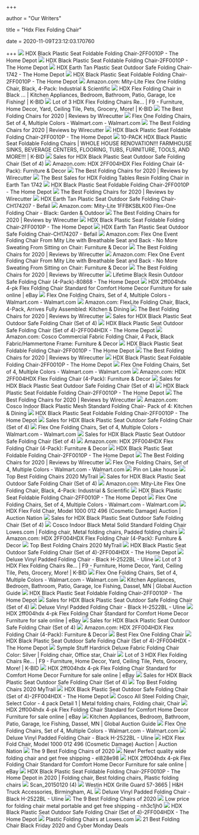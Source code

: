 +++
        
author = "Our Writers"
        
title = "Hdx Flex Folding Chair"
        
date = 2020-11-09T23:12:03.170760
        
+++
[ ![](https://images.homedepot-static.com/productImages/758a30d1-5ab6-4c57-b244-8a6dca9173e0/svn/black-hdx-folding-chairs-2ff0010p-64_1000.jpg)](https://images.homedepot-static.com/productImages/758a30d1-5ab6-4c57-b244-8a6dca9173e0/svn/black-hdx-folding-chairs-2ff0010p-64_1000.jpg) HDX Black Plastic Seat Foldable Folding Chair-2FF0010P - The Home Depot
[ ![](https://images.homedepot-static.com/productImages/5289c829-c639-492e-9c7d-bdf0ee7921d4/svn/black-hdx-folding-chairs-2ff0010p-c3_600.jpg)](https://images.homedepot-static.com/productImages/5289c829-c639-492e-9c7d-bdf0ee7921d4/svn/black-hdx-folding-chairs-2ff0010p-c3_600.jpg) HDX Black Plastic Seat Foldable Folding Chair-2FF0010P - The Home Depot
[ ![](https://images.homedepot-static.com/productImages/fd31de5a-ae61-4a6f-aaf8-46398aa2e3a3/svn/earth-tan-hdx-folding-chairs-1742-64_1000.jpg)](https://images.homedepot-static.com/productImages/fd31de5a-ae61-4a6f-aaf8-46398aa2e3a3/svn/earth-tan-hdx-folding-chairs-1742-64_1000.jpg) HDX Earth Tan Plastic Seat Outdoor Safe Folding Chair-1742 - The Home Depot
[ ![](https://images.homedepot-static.com/productImages/e528c899-7238-4e43-828d-38373791bb3a/svn/black-hdx-folding-chairs-2ff0010p-31_600.jpg)](https://images.homedepot-static.com/productImages/e528c899-7238-4e43-828d-38373791bb3a/svn/black-hdx-folding-chairs-2ff0010p-31_600.jpg) HDX Black Plastic Seat Foldable Folding Chair-2FF0010P - The Home Depot
[ ![](https://images-na.ssl-images-amazon.com/images/I/71zpiPoIn8L._SL1500_.jpg)](https://images-na.ssl-images-amazon.com/images/I/71zpiPoIn8L._SL1500_.jpg) Amazon.com: Mity-Lite Flex One Folding Chair, Black, 4-Pack: Industrial &  Scientific
[ ![](https://946e583539399c301dc7-100ffa5b52865b8ec92e09e9de9f4d02.ssl.cf2.rackcdn.com/18626/3876905.jpg)](https://946e583539399c301dc7-100ffa5b52865b8ec92e09e9de9f4d02.ssl.cf2.rackcdn.com/18626/3876905.jpg) HDX Flex Folding Chair in Black ... | Kitchen Appliances, Bedroom,  Bathroom, Patio, Garage, Ice Fishing! | K-BID
[ ![](https://946e583539399c301dc7-100ffa5b52865b8ec92e09e9de9f4d02.ssl.cf2.rackcdn.com/28520/8267528.jpg)](https://946e583539399c301dc7-100ffa5b52865b8ec92e09e9de9f4d02.ssl.cf2.rackcdn.com/28520/8267528.jpg) Lot of 3 HDX Flex Folding Chairs Re... | F9 - Furniture, Home Decor, Yard,  Ceiling Tile, Pets, Grocery, More! | K-BID
[ ![](https://d1b5h9psu9yexj.cloudfront.net/9114/MityLite-Flex-One-Folding-Chair_20190619-162442_full.jpg)](https://d1b5h9psu9yexj.cloudfront.net/9114/MityLite-Flex-One-Folding-Chair_20190619-162442_full.jpg) The Best Folding Chairs for 2020 | Reviews by Wirecutter
[ ![](https://i5.walmartimages.com/asr/04813d53-6a54-4788-9f7d-ab3e350e7bcb_1.cb5785a012dc856515accb760b83a67c.jpeg?odnWidth=612&odnHeight=612&odnBg=ffffff)](https://i5.walmartimages.com/asr/04813d53-6a54-4788-9f7d-ab3e350e7bcb_1.cb5785a012dc856515accb760b83a67c.jpeg?odnWidth=612&odnHeight=612&odnBg=ffffff) Flex One Folding Chairs, Set of 4, Multiple Colors - Walmart.com -  Walmart.com
[ ![](https://cdn.thewirecutter.com/wp-content/uploads/2020/01/foldingchairs-lowres-2x1--1024x512.jpg)](https://cdn.thewirecutter.com/wp-content/uploads/2020/01/foldingchairs-lowres-2x1--1024x512.jpg) The Best Folding Chairs for 2020 | Reviews by Wirecutter
[ ![](https://images.homedepot-static.com/productImages/d46b156d-2868-470c-8ff0-fe34d54ddfb6/svn/black-national-public-seating-folding-chairs-810-64_300.jpg)](https://images.homedepot-static.com/productImages/d46b156d-2868-470c-8ff0-fe34d54ddfb6/svn/black-national-public-seating-folding-chairs-810-64_300.jpg) HDX Black Plastic Seat Foldable Folding Chair-2FF0010P - The Home Depot
[ ![](https://946e583539399c301dc7-100ffa5b52865b8ec92e09e9de9f4d02.ssl.cf2.rackcdn.com/31577/9810475.jpg)](https://946e583539399c301dc7-100ffa5b52865b8ec92e09e9de9f4d02.ssl.cf2.rackcdn.com/31577/9810475.jpg) 10-PACK HDX Black Plastic Seat Foldable Folding Chairs | WHOLE HOUSE  RENOVATION!!! FARMHOUSE SINKS, BEVERAGE CENTERS, FLOORING, TUBS, FURNITURE,  TOOLS, AND MORE!!! | K-BID
[ ![](https://images.prod.meredith.com/product/a7118919da932ed6c3957a0e62a9e44f/1595353651172/m/folding-chair-with-plastic-seat-and-back-set-of-4-black)](https://images.prod.meredith.com/product/a7118919da932ed6c3957a0e62a9e44f/1595353651172/m/folding-chair-with-plastic-seat-and-back-set-of-4-black) Sales for HDX Black Plastic Seat Outdoor Safe Folding Chair (Set of 4)
[ ![](https://images-na.ssl-images-amazon.com/images/I/71tfLA1ow%2BL._AC_UL160_SR160,160_.jpg)](https://images-na.ssl-images-amazon.com/images/I/71tfLA1ow%2BL._AC_UL160_SR160,160_.jpg) Amazon.com: HDX 2FF004HDX Flex Folding Chair (4-Pack): Furniture & Decor
[ ![](https://cdn.thewirecutter.com/wp-content/uploads/2020/01/foldingchairs-lowres-1499.jpg)](https://cdn.thewirecutter.com/wp-content/uploads/2020/01/foldingchairs-lowres-1499.jpg) The Best Folding Chairs for 2020 | Reviews by Wirecutter
[ ![](https://images.prod.meredith.com/product/847de904f8951109e04b8710ddc926fe/d77af4990a984a71b47d07594d2ccf362ba20ebff8b813079d2650cb3821bc35/l/hdx-folding-tables-resin-folding-chair-in-earth-tan-1742)](https://images.prod.meredith.com/product/847de904f8951109e04b8710ddc926fe/d77af4990a984a71b47d07594d2ccf362ba20ebff8b813079d2650cb3821bc35/l/hdx-folding-tables-resin-folding-chair-in-earth-tan-1742) The Best Sales for HDX Folding Tables Resin Folding Chair in Earth Tan 1742
[ ![](https://images.homedepot-static.com/productImages/c1cfd956-66e1-4a9e-b88d-16b6c16b6c9c/svn/black-national-public-seating-folding-chairs-1410-64_300.jpg)](https://images.homedepot-static.com/productImages/c1cfd956-66e1-4a9e-b88d-16b6c16b6c9c/svn/black-national-public-seating-folding-chairs-1410-64_300.jpg) HDX Black Plastic Seat Foldable Folding Chair-2FF0010P - The Home Depot
[ ![](https://cdn.thewirecutter.com/wp-content/uploads/2020/01/foldingchairs-lowres-1520-570x380.jpg)](https://cdn.thewirecutter.com/wp-content/uploads/2020/01/foldingchairs-lowres-1520-570x380.jpg) The Best Folding Chairs for 2020 | Reviews by Wirecutter
[ ![](http://images.homedepot-static.com/productImages/f8bbdd70-f748-43a1-b12d-8c8f722db5ee/svn/earth-tan-hdx-folding-chairs-ch174207-31_1000.jpg)](http://images.homedepot-static.com/productImages/f8bbdd70-f748-43a1-b12d-8c8f722db5ee/svn/earth-tan-hdx-folding-chairs-ch174207-31_1000.jpg) HDX Earth Tan Plastic Seat Outdoor Safe Folding Chair-CH174207 - Befail
[ ![](https://images-na.ssl-images-amazon.com/images/I/51QN4RbIaRL._AC_SY450_.jpg)](https://images-na.ssl-images-amazon.com/images/I/51QN4RbIaRL._AC_SY450_.jpg) Amazon.com: Mity-Lite 1FFBKSBLK00 Flex-One Folding Chair - Black: Garden &  Outdoor
[ ![](https://d1b5h9psu9yexj.cloudfront.net/36585/IKEA-Nisse-Folding-Chair_20200124-141711_full.jpeg)](https://d1b5h9psu9yexj.cloudfront.net/36585/IKEA-Nisse-Folding-Chair_20200124-141711_full.jpeg) The Best Folding Chairs for 2020 | Reviews by Wirecutter
[ ![](https://images.homedepot-static.com/productImages/f6d616dc-6cea-4df9-b9eb-f3750e5ee057/svn/black-carnegy-avenue-folding-chairs-cga-jb-275064-bl-hd-64_300.jpg)](https://images.homedepot-static.com/productImages/f6d616dc-6cea-4df9-b9eb-f3750e5ee057/svn/black-carnegy-avenue-folding-chairs-cga-jb-275064-bl-hd-64_300.jpg) HDX Black Plastic Seat Foldable Folding Chair-2FF0010P - The Home Depot
[ ![](http://images.homedepot-static.com/productImages/5d67c76b-c195-4b8f-b135-1d1482d9f541/svn/earth-tan-hdx-folding-chairs-ch174207-c3_1000.jpg)](http://images.homedepot-static.com/productImages/5d67c76b-c195-4b8f-b135-1d1482d9f541/svn/earth-tan-hdx-folding-chairs-ch174207-c3_1000.jpg) HDX Earth Tan Plastic Seat Outdoor Safe Folding Chair-CH174207 - Befail
[ ![](https://images-na.ssl-images-amazon.com/images/I/41903yWMm7L._AC_SY400_.jpg)](https://images-na.ssl-images-amazon.com/images/I/41903yWMm7L._AC_SY400_.jpg) Amazon.com: Flex One Event Folding Chair From Mity Lite with Breathable Seat  and Back - No More Sweating From Sitting on Chair: Furniture & Decor
[ ![](https://cdn.thewirecutter.com/wp-content/uploads/2020/01/foldingchairs-lowres-1509.jpg)](https://cdn.thewirecutter.com/wp-content/uploads/2020/01/foldingchairs-lowres-1509.jpg) The Best Folding Chairs for 2020 | Reviews by Wirecutter
[ ![](https://m.media-amazon.com/images/I/61ZfCzrq2BL._AC_.jpg)](https://m.media-amazon.com/images/I/61ZfCzrq2BL._AC_.jpg) Amazon.com: Flex One Event Folding Chair From Mity Lite with Breathable Seat  and Back - No More Sweating From Sitting on Chair: Furniture & Decor
[ ![](https://cdn.thewirecutter.com/wp-content/uploads/2020/01/foldingchairs-lowres-1557.jpg)](https://cdn.thewirecutter.com/wp-content/uploads/2020/01/foldingchairs-lowres-1557.jpg) The Best Folding Chairs for 2020 | Reviews by Wirecutter
[ ![](https://images.homedepot-static.com/productImages/cecd02b0-c449-415e-b63b-492f21ef8647/svn/black-lifetime-folding-chairs-80868-64_600.jpg)](https://images.homedepot-static.com/productImages/cecd02b0-c449-415e-b63b-492f21ef8647/svn/black-lifetime-folding-chairs-80868-64_600.jpg) Lifetime Black Resin Outdoor Safe Folding Chair (4-Pack)-80868 - The Home  Depot
[ ![](https://i.ebayimg.com/00/s/MTQwMFgxNDAw/z/bQ0AAOSwKDRfDvil/$_1.JPG?set_id=880000500F)](https://i.ebayimg.com/00/s/MTQwMFgxNDAw/z/bQ0AAOSwKDRfDvil/$_1.JPG?set_id=880000500F) HDX 2ff004hdx 4-pk Flex Folding Chair Standard for Comfort Home Decor  Furniture for sale online | eBay
[ ![](https://i5.walmartimages.com/asr/a0158838-80ee-402c-9010-303c7d0f611c_1.a28b6b672c9c168989243aafbb43cd67.jpeg?odnHeight=180&odnWidth=180&odnBg=ffffff)](https://i5.walmartimages.com/asr/a0158838-80ee-402c-9010-303c7d0f611c_1.a28b6b672c9c168989243aafbb43cd67.jpeg?odnHeight=180&odnWidth=180&odnBg=ffffff) Flex One Folding Chairs, Set of 4, Multiple Colors - Walmart.com -  Walmart.com
[ ![](https://images-na.ssl-images-amazon.com/images/I/51TSnGDUgpL._AC_SX522_.jpg)](https://images-na.ssl-images-amazon.com/images/I/51TSnGDUgpL._AC_SX522_.jpg) Amazon.com: FlexLite Folding Chair, Black, 4-Pack, Arrives Fully Assembled:  Kitchen & Dining
[ ![](https://cdn.thewirecutter.com/wp-content/uploads/2017/06/foldingchairs-2x1-fullres-2-3-630x420.jpg)](https://cdn.thewirecutter.com/wp-content/uploads/2017/06/foldingchairs-2x1-fullres-2-3-630x420.jpg) The Best Folding Chairs for 2020 | Reviews by Wirecutter
[ ![](https://images.prod.meredith.com/product/d759cf4d29310cfeb9ca2f412fdac9e5/1596104628233/m/plastic-folding-chair-set-of-4-ofm-color-black)](https://images.prod.meredith.com/product/d759cf4d29310cfeb9ca2f412fdac9e5/1596104628233/m/plastic-folding-chair-set-of-4-ofm-color-black) Sales for HDX Black Plastic Seat Outdoor Safe Folding Chair (Set of 4)
[ ![](https://images.homedepot-static.com/productImages/665ddcfe-2897-45cb-882f-69a0fdca8d1e/svn/white-lifetime-folding-chairs-42810-64_600.jpg)](https://images.homedepot-static.com/productImages/665ddcfe-2897-45cb-882f-69a0fdca8d1e/svn/white-lifetime-folding-chairs-42810-64_600.jpg) HDX Black Plastic Seat Outdoor Safe Folding Chair (Set of 4)-2FF004HDX -  The Home Depot
[ ![](https://images-na.ssl-images-amazon.com/images/I/71KbJLU6gfL._AC_SX425_.jpg)](https://images-na.ssl-images-amazon.com/images/I/71KbJLU6gfL._AC_SX425_.jpg) Amazon.com: Cosco Commercial Fabric Folding Chair, 4 Pack, Black  Fabric/Hammertone Frame: Furniture & Decor
[ ![](https://images.homedepot-static.com/productImages/cac4b8f1-24f3-484a-b4de-5d5ebe6c6f95/svn/black-carnegy-avenue-folding-chairs-cga-le-274397-bl-hd-64_600.jpg)](https://images.homedepot-static.com/productImages/cac4b8f1-24f3-484a-b4de-5d5ebe6c6f95/svn/black-carnegy-avenue-folding-chairs-cga-le-274397-bl-hd-64_600.jpg) HDX Black Plastic Seat Foldable Folding Chair-2FF0010P - The Home Depot
[ ![](https://cdn.thewirecutter.com/wp-content/uploads/2020/01/foldingchairs-lowres-1544-570x380.jpg)](https://cdn.thewirecutter.com/wp-content/uploads/2020/01/foldingchairs-lowres-1544-570x380.jpg) The Best Folding Chairs for 2020 | Reviews by Wirecutter
[ ![](http://images.homedepot-static.com/productImages/dd1356fe-738a-4847-9910-8248b6587e74/svn/brown-carnegy-avenue-folding-chairs-cga-le-274399-br-hd-64_145.jpg)](http://images.homedepot-static.com/productImages/dd1356fe-738a-4847-9910-8248b6587e74/svn/brown-carnegy-avenue-folding-chairs-cga-le-274399-br-hd-64_145.jpg) HDX Black Plastic Seat Foldable Folding Chair-2FF0010P - The Home Depot
[ ![](https://i5.walmartimages.com/asr/f9121e5e-9905-4a87-ac6f-462dd73f495d_1.66224932fec60ce65af508d565b1b4a6.jpeg?odnHeight=180&odnWidth=180&odnBg=ffffff)](https://i5.walmartimages.com/asr/f9121e5e-9905-4a87-ac6f-462dd73f495d_1.66224932fec60ce65af508d565b1b4a6.jpeg?odnHeight=180&odnWidth=180&odnBg=ffffff) Flex One Folding Chairs, Set of 4, Multiple Colors - Walmart.com -  Walmart.com
[ ![](https://images-na.ssl-images-amazon.com/images/I/71KiFBaiPnL._AC_UL160_SR160,160_.jpg)](https://images-na.ssl-images-amazon.com/images/I/71KiFBaiPnL._AC_UL160_SR160,160_.jpg) Amazon.com: HDX 2FF004HDX Flex Folding Chair (4-Pack): Furniture & Decor
[ ![](https://images.prod.meredith.com/product/647141a7b2be7729c7fb0380f6c1169a/1597680030007/m/set-of-4-premium-resin-plastic-folding-chairs-black-national-public-seat)](https://images.prod.meredith.com/product/647141a7b2be7729c7fb0380f6c1169a/1597680030007/m/set-of-4-premium-resin-plastic-folding-chairs-black-national-public-seat) Sales for HDX Black Plastic Seat Outdoor Safe Folding Chair (Set of 4)
[ ![](https://images.homedepot-static.com/productImages/f66ac42a-2363-42a4-9518-4bdf5a9cec17/svn/black-modern-homes-folding-chairs-68163-64_300.jpg)](https://images.homedepot-static.com/productImages/f66ac42a-2363-42a4-9518-4bdf5a9cec17/svn/black-modern-homes-folding-chairs-68163-64_300.jpg) HDX Black Plastic Seat Foldable Folding Chair-2FF0010P - The Home Depot
[ ![](https://cdn.thewirecutter.com/wp-content/uploads/2017/08/foldingchairs-lowres-2-2.jpg)](https://cdn.thewirecutter.com/wp-content/uploads/2017/08/foldingchairs-lowres-2-2.jpg) The Best Folding Chairs for 2020 | Reviews by Wirecutter
[ ![](https://images-na.ssl-images-amazon.com/images/I/61Qg6orVzVL._AC_SX522_.jpg)](https://images-na.ssl-images-amazon.com/images/I/61Qg6orVzVL._AC_SX522_.jpg) Amazon.com: Cosco Indoor Black Plastic Mesh Standard Folding Chair- Pack of  4: Kitchen & Dining
[ ![](https://images.homedepot-static.com/productImages/f4b3dcf2-4efe-4644-8633-e588a7c85dbe/svn/white-carnegy-avenue-folding-chairs-cga-le-167355-wh-hd-64_300.jpg)](https://images.homedepot-static.com/productImages/f4b3dcf2-4efe-4644-8633-e588a7c85dbe/svn/white-carnegy-avenue-folding-chairs-cga-le-167355-wh-hd-64_300.jpg) HDX Black Plastic Seat Foldable Folding Chair-2FF0010P - The Home Depot
[ ![](https://images.prod.meredith.com/product/34d9a70798da9dbaab1d9c160f4ca36a/1576933994155/m/cosco-fabric-seat-folding-chairs-set-of-4-black)](https://images.prod.meredith.com/product/34d9a70798da9dbaab1d9c160f4ca36a/1576933994155/m/cosco-fabric-seat-folding-chairs-set-of-4-black) Sales for HDX Black Plastic Seat Outdoor Safe Folding Chair (Set of 4)
[ ![](https://i5.walmartimages.com/asr/d6f3b0f1-1090-422b-aad1-3c5837aaaa40_1.892fe8602d94b997eb5204b15f4d7296.jpeg)](https://i5.walmartimages.com/asr/d6f3b0f1-1090-422b-aad1-3c5837aaaa40_1.892fe8602d94b997eb5204b15f4d7296.jpeg) Flex One Folding Chairs, Set of 4, Multiple Colors - Walmart.com -  Walmart.com
[ ![](https://images.prod.meredith.com/product/a06849d9318eb1adf4faeeb364647858/1574940836882/m/hazard-plastic-folding-chair-set-of-4-symple-stuff-color-black-black-frame)](https://images.prod.meredith.com/product/a06849d9318eb1adf4faeeb364647858/1574940836882/m/hazard-plastic-folding-chair-set-of-4-symple-stuff-color-black-black-frame) Sales for HDX Black Plastic Seat Outdoor Safe Folding Chair (Set of 4)
[ ![](https://images-na.ssl-images-amazon.com/images/I/51QN4RbIaRL._AC_UL160_SR160,160_.jpg)](https://images-na.ssl-images-amazon.com/images/I/51QN4RbIaRL._AC_UL160_SR160,160_.jpg) Amazon.com: HDX 2FF004HDX Flex Folding Chair (4-Pack): Furniture & Decor
[ ![](https://images.homedepot-static.com/productImages/0bac6de5-2d9a-4e41-ac31-7b5e27d47496/svn/white-granite-lifetime-folding-chairs-22804-64_300.jpg)](https://images.homedepot-static.com/productImages/0bac6de5-2d9a-4e41-ac31-7b5e27d47496/svn/white-granite-lifetime-folding-chairs-22804-64_300.jpg) HDX Black Plastic Seat Foldable Folding Chair-2FF0010P - The Home Depot
[ ![](https://cdn.thewirecutter.com/wp-content/uploads/2017/06/foldingchairs-lowres-.jpg)](https://cdn.thewirecutter.com/wp-content/uploads/2017/06/foldingchairs-lowres-.jpg) The Best Folding Chairs for 2020 | Reviews by Wirecutter
[ ![](https://i5.walmartimages.com/asr/efed98dd-4c67-4581-8c99-f51194af3134_1.d6c6bc89e51d6a8436eeb529fb251433.jpeg?odnHeight=180&amp;odnWidth=180&amp;odnBg=ffffff)](https://i5.walmartimages.com/asr/efed98dd-4c67-4581-8c99-f51194af3134_1.d6c6bc89e51d6a8436eeb529fb251433.jpeg?odnHeight=180&amp;odnWidth=180&amp;odnBg=ffffff) Flex One Folding Chairs, Set of 4, Multiple Colors - Walmart.com -  Walmart.com
[ ![](https://i.pinimg.com/originals/57/83/fa/5783fadbb98fe86f75821bd00601d99c.jpg)](https://i.pinimg.com/originals/57/83/fa/5783fadbb98fe86f75821bd00601d99c.jpg) Pin on Lake house
[ ![](https://mytrailco.com/wp-content/uploads/2020/05/How-to-Select-the-Best-Ergonomic-Chair.jpg)](https://mytrailco.com/wp-content/uploads/2020/05/How-to-Select-the-Best-Ergonomic-Chair.jpg) Top Best Folding Chairs 2020 MyTrail
[ ![](https://images.prod.meredith.com/product/900fe39b0de420112385058532105ebe/1570729513442/m/lorell-translucent-folding-chairs-plastic-clear-seat-set-of-4)](https://images.prod.meredith.com/product/900fe39b0de420112385058532105ebe/1570729513442/m/lorell-translucent-folding-chairs-plastic-clear-seat-set-of-4) Sales for HDX Black Plastic Seat Outdoor Safe Folding Chair (Set of 4)
[ ![](https://m.media-amazon.com/images/S/aplus-media/sota/96644b53-e1ee-4982-8517-b0af555b90f5._CR0,0,300,300_PT0_SX300__.png)](https://m.media-amazon.com/images/S/aplus-media/sota/96644b53-e1ee-4982-8517-b0af555b90f5._CR0,0,300,300_PT0_SX300__.png) Amazon.com: Mity-Lite Flex One Folding Chair, Black, 4-Pack: Industrial &  Scientific
[ ![](https://images.homedepot-static.com/productImages/f6ccedfa-7680-4ed4-a195-a0a16148cd5c/svn/black-cosco-folding-chairs-1471105xe-64_300.jpg)](https://images.homedepot-static.com/productImages/f6ccedfa-7680-4ed4-a195-a0a16148cd5c/svn/black-cosco-folding-chairs-1471105xe-64_300.jpg) HDX Black Plastic Seat Foldable Folding Chair-2FF0010P - The Home Depot
[ ![](https://i5.walmartimages.com/asr/c5324b9f-b536-4e31-8bd6-d0a2607a2937_1.b99d65aeb1a16c3081a608f28a80811c.jpeg?odnHeight=180&odnWidth=180&odnBg=ffffff)](https://i5.walmartimages.com/asr/c5324b9f-b536-4e31-8bd6-d0a2607a2937_1.b99d65aeb1a16c3081a608f28a80811c.jpeg?odnHeight=180&odnWidth=180&odnBg=ffffff) Flex One Folding Chairs, Set of 4, Multiple Colors - Walmart.com -  Walmart.com
[ ![](https://diot0a7o18hoz.cloudfront.net/archive_images/2552/296107/296107_3889023.JPG)](https://diot0a7o18hoz.cloudfront.net/archive_images/2552/296107/296107_3889023.JPG) HDX Flex Fold Chair, Model 1000 012 496 (Cosmetic Damage) Auction | Auction  Nation
[ ![](https://images.prod.meredith.com/product/e74ca0cf59fdf3921ed9f15ef07469ca/1570792975952/m/lorell-translucent-folding-chairs-plastic-smoke-seat-set-of-4)](https://images.prod.meredith.com/product/e74ca0cf59fdf3921ed9f15ef07469ca/1570792975952/m/lorell-translucent-folding-chairs-plastic-smoke-seat-set-of-4) Sales for HDX Black Plastic Seat Outdoor Safe Folding Chair (Set of 4)
[ ![](https://i.pinimg.com/originals/d2/61/8d/d2618ddac55bb66ffe31ee1bf5e2ac2d.png)](https://i.pinimg.com/originals/d2/61/8d/d2618ddac55bb66ffe31ee1bf5e2ac2d.png) Cosco Indoor Black Metal Solid Standard Folding Chair Lowes.com | Folding  chair, Metal folding chairs, Padded folding chairs
[ ![](https://images-na.ssl-images-amazon.com/images/I/71lS%2B24U9TL._AC_UL160_SR160,160_.jpg)](https://images-na.ssl-images-amazon.com/images/I/71lS%2B24U9TL._AC_UL160_SR160,160_.jpg) Amazon.com: HDX 2FF004HDX Flex Folding Chair (4-Pack): Furniture & Decor
[ ![](https://mytrailco.com/wp-content/uploads/2020/05/Best-Folding-Chairs.jpg)](https://mytrailco.com/wp-content/uploads/2020/05/Best-Folding-Chairs.jpg) Top Best Folding Chairs 2020 MyTrail
[ ![](https://images.homedepot-static.com/productImages/55fd04c5-80c2-4270-8109-3843b4de1b26/svn/white-lifetime-folding-chairs-80155-64_600.jpg)](https://images.homedepot-static.com/productImages/55fd04c5-80c2-4270-8109-3843b4de1b26/svn/white-lifetime-folding-chairs-80155-64_600.jpg) HDX Black Plastic Seat Outdoor Safe Folding Chair (Set of 4)-2FF004HDX -  The Home Depot
[ ![](https://images.uline.com/is/image/content/dam/images/H/H3000/H-2522BL_4.jpg?$Mobile_Zoom$&iccEmbed=1&icc=AdobeRGB)](https://images.uline.com/is/image/content/dam/images/H/H3000/H-2522BL_4.jpg?$Mobile_Zoom$&iccEmbed=1&icc=AdobeRGB) Deluxe Vinyl Padded Folding Chair - Black H-2522BL - Uline
[ ![](https://946e583539399c301dc7-100ffa5b52865b8ec92e09e9de9f4d02.ssl.cf2.rackcdn.com/28520/8267529.jpg)](https://946e583539399c301dc7-100ffa5b52865b8ec92e09e9de9f4d02.ssl.cf2.rackcdn.com/28520/8267529.jpg) Lot of 3 HDX Flex Folding Chairs Re... | F9 - Furniture, Home Decor, Yard,  Ceiling Tile, Pets, Grocery, More! | K-BID
[ ![](https://i5.walmartimages.com/asr/23392f1c-c0cf-4d6e-b4ee-cfdee82f8ef4_1.e83a4fd110827d0adc29251029444422.jpeg?odnHeight=180&odnWidth=180&odnBg=ffffff)](https://i5.walmartimages.com/asr/23392f1c-c0cf-4d6e-b4ee-cfdee82f8ef4_1.e83a4fd110827d0adc29251029444422.jpeg?odnHeight=180&odnWidth=180&odnBg=ffffff) Flex One Folding Chairs, Set of 4, Multiple Colors - Walmart.com -  Walmart.com
[ ![](https://946e583539399c301dc7-100ffa5b52865b8ec92e09e9de9f4d02.ssl.cf2.rackcdn.com/18626/3876720.jpg)](https://946e583539399c301dc7-100ffa5b52865b8ec92e09e9de9f4d02.ssl.cf2.rackcdn.com/18626/3876720.jpg) Kitchen Appliances, Bedroom, Bathroom, Patio, Garage, Ice Fishing, Dassel,  MN | Global Auction Guide
[ ![](https://images.homedepot-static.com/productImages/53fcbcbe-8c4d-4c40-a44e-f1be43fa810f/svn/beige-national-public-seating-folding-chairs-2301-64_300.jpg)](https://images.homedepot-static.com/productImages/53fcbcbe-8c4d-4c40-a44e-f1be43fa810f/svn/beige-national-public-seating-folding-chairs-2301-64_300.jpg) HDX Black Plastic Seat Foldable Folding Chair-2FF0010P - The Home Depot
[ ![](https://images.prod.meredith.com/product/69547105e9f50be3aaeb80e2a1d2300a/1591135315438/m/folding-chair-with-plastic-seat-and-back-set-of-4-beige)](https://images.prod.meredith.com/product/69547105e9f50be3aaeb80e2a1d2300a/1591135315438/m/folding-chair-with-plastic-seat-and-back-set-of-4-beige) Sales for HDX Black Plastic Seat Outdoor Safe Folding Chair (Set of 4)
[ ![](https://images.uline.com/is/image/content/dam/images/H/H3000/H-2522BL_1.jpg?$Mobile_SI$&iccEmbed=1&icc=AdobeRGB)](https://images.uline.com/is/image/content/dam/images/H/H3000/H-2522BL_1.jpg?$Mobile_SI$&iccEmbed=1&icc=AdobeRGB) Deluxe Vinyl Padded Folding Chair - Black H-2522BL - Uline
[ ![](https://i.ebayimg.com/images/g/gNwAAOSwi8pfDvim/s-l1600.jpg)](https://i.ebayimg.com/images/g/gNwAAOSwi8pfDvim/s-l1600.jpg) HDX 2ff004hdx 4-pk Flex Folding Chair Standard for Comfort Home Decor  Furniture for sale online | eBay
[ ![](https://images.prod.meredith.com/product/7db4b4979f671907aa3491a164e643a6/1567121747005/m/national-public-seating-lightweight-plastic-folding-chair-set-of-4-b)](https://images.prod.meredith.com/product/7db4b4979f671907aa3491a164e643a6/1567121747005/m/national-public-seating-lightweight-plastic-folding-chair-set-of-4-b) Sales for HDX Black Plastic Seat Outdoor Safe Folding Chair (Set of 4)
[ ![](https://images-na.ssl-images-amazon.com/images/I/81tFWCL9kCL._AC_UL160_SR160,160_.jpg)](https://images-na.ssl-images-amazon.com/images/I/81tFWCL9kCL._AC_UL160_SR160,160_.jpg) Amazon.com: HDX 2FF004HDX Flex Folding Chair (4-Pack): Furniture & Decor
[ ![](https://i0.wp.com/m.media-amazon.com/images/I/41fEatta1TL.jpg?w=1400&ssl=1)](https://i0.wp.com/m.media-amazon.com/images/I/41fEatta1TL.jpg?w=1400&ssl=1) Best Flex One Folding Chair
[ ![](https://images.homedepot-static.com/productImages/ad0f5057-a96e-41cd-bc56-02e9756b69a0/svn/black-office-star-products-folding-chairs-rc883a10-64_300.jpg)](https://images.homedepot-static.com/productImages/ad0f5057-a96e-41cd-bc56-02e9756b69a0/svn/black-office-star-products-folding-chairs-rc883a10-64_300.jpg) HDX Black Plastic Seat Outdoor Safe Folding Chair (Set of 4)-2FF004HDX -  The Home Depot
[ ![](https://i.pinimg.com/originals/92/29/8b/92298b1f316a27bcb9c0b41dee2e9a57.jpg)](https://i.pinimg.com/originals/92/29/8b/92298b1f316a27bcb9c0b41dee2e9a57.jpg) Symple Stuff Hardrick Deluxe Fabric Folding Chair Color: Silver | Folding  chair, Office star, Chair
[ ![](https://946e583539399c301dc7-100ffa5b52865b8ec92e09e9de9f4d02.ssl.cf2.rackcdn.com/28520/8267530.jpg)](https://946e583539399c301dc7-100ffa5b52865b8ec92e09e9de9f4d02.ssl.cf2.rackcdn.com/28520/8267530.jpg) Lot of 3 HDX Flex Folding Chairs Re... | F9 - Furniture, Home Decor, Yard,  Ceiling Tile, Pets, Grocery, More! | K-BID
[ ![](https://i.ebayimg.com/images/g/vi4AAOSwWz9fDvim/s-l1600.jpg)](https://i.ebayimg.com/images/g/vi4AAOSwWz9fDvim/s-l1600.jpg) HDX 2ff004hdx 4-pk Flex Folding Chair Standard for Comfort Home Decor  Furniture for sale online | eBay
[ ![](https://images.prod.meredith.com/product/6cd211e94a44f26159e4d3904cd6f18a/1567069314952/m/national-public-seating-lightweight-plastic-folding-chair-set-of-4-g)](https://images.prod.meredith.com/product/6cd211e94a44f26159e4d3904cd6f18a/1567069314952/m/national-public-seating-lightweight-plastic-folding-chair-set-of-4-g) Sales for HDX Black Plastic Seat Outdoor Safe Folding Chair (Set of 4)
[ ![](https://mytrailco.com/wp-content/uploads/2020/05/Top-Brands-Of-The-Best-Folding-Chairs.jpg)](https://mytrailco.com/wp-content/uploads/2020/05/Top-Brands-Of-The-Best-Folding-Chairs.jpg) Top Best Folding Chairs 2020 MyTrail
[ ![](https://images.homedepot-static.com/productImages/8b34a02c-5fa7-436c-aa14-f97e6962cbee/svn/white-carnegy-avenue-folding-chairs-cga-le-3590-wh-hd-64_300.jpg)](https://images.homedepot-static.com/productImages/8b34a02c-5fa7-436c-aa14-f97e6962cbee/svn/white-carnegy-avenue-folding-chairs-cga-le-3590-wh-hd-64_300.jpg) HDX Black Plastic Seat Outdoor Safe Folding Chair (Set of 4)-2FF004HDX -  The Home Depot
[ ![](https://i.pinimg.com/736x/1c/57/ca/1c57ca65008ad745fa6039ec7b6924e7.jpg)](https://i.pinimg.com/736x/1c/57/ca/1c57ca65008ad745fa6039ec7b6924e7.jpg) Cosco All Steel Folding Chair, Select Color - 4 pack Detail 1 | Metal folding  chairs, Folding chair, Chair
[ ![](https://i.ebayimg.com/images/g/FTIAAOSwFzRfDvim/s-l640.jpg)](https://i.ebayimg.com/images/g/FTIAAOSwFzRfDvim/s-l640.jpg) HDX 2ff004hdx 4-pk Flex Folding Chair Standard for Comfort Home Decor  Furniture for sale online | eBay
[ ![](https://946e583539399c301dc7-100ffa5b52865b8ec92e09e9de9f4d02.ssl.cf2.rackcdn.com/18626/3876718.jpg)](https://946e583539399c301dc7-100ffa5b52865b8ec92e09e9de9f4d02.ssl.cf2.rackcdn.com/18626/3876718.jpg) Kitchen Appliances, Bedroom, Bathroom, Patio, Garage, Ice Fishing, Dassel,  MN | Global Auction Guide
[ ![](https://i5.walmartimages.com/asr/38f26d23-3e4c-4904-8b98-822edbf5f36b_1.828c9aa40229fd93af0d965c97f13a49.jpeg?odnHeight=180&amp;odnWidth=180&amp;odnBg=ffffff)](https://i5.walmartimages.com/asr/38f26d23-3e4c-4904-8b98-822edbf5f36b_1.828c9aa40229fd93af0d965c97f13a49.jpeg?odnHeight=180&amp;odnWidth=180&amp;odnBg=ffffff) Flex One Folding Chairs, Set of 4, Multiple Colors - Walmart.com -  Walmart.com
[ ![](https://images.uline.com/is/image/content/dam/images/H/H3000/H-2522BL.jpg?$Mobile_Zoom$&iccEmbed=1&icc=AdobeRGB)](https://images.uline.com/is/image/content/dam/images/H/H3000/H-2522BL.jpg?$Mobile_Zoom$&iccEmbed=1&icc=AdobeRGB) Deluxe Vinyl Padded Folding Chair - Black H-2522BL - Uline
[ ![](https://diot0a7o18hoz.cloudfront.net/archive_images/2552/296107/296107_3985266.JPG)](https://diot0a7o18hoz.cloudfront.net/archive_images/2552/296107/296107_3985266.JPG) HDX Flex Fold Chair, Model 1000 012 496 (Cosmetic Damage) Auction | Auction  Nation
[ ![](https://www.thespruce.com/thmb/gu27c_-HuycTX1LiqbJORMqsDh0=/900x0/filters:no_upscale():max_bytes(150000):strip_icc()/HomeDepotMetalStackableFoldingChair-3ea0849b39eb41078a7fafaccb648c38.jpg)](https://www.thespruce.com/thmb/gu27c_-HuycTX1LiqbJORMqsDh0=/900x0/filters:no_upscale():max_bytes(150000):strip_icc()/HomeDepotMetalStackableFoldingChair-3ea0849b39eb41078a7fafaccb648c38.jpg) The 9 Best Folding Chairs of 2020
[ ![](https://i0.wp.com/ae01.alicdn.com/kf/HTB1i9gGbijrK1RjSsplq6xHmVXag/L11-168-degree-adjustable-steel-recliner-for-quick-font-b-folding-b-font-font-b-wide.jpg?crop=5,2,900,500&quality=2886)](https://i0.wp.com/ae01.alicdn.com/kf/HTB1i9gGbijrK1RjSsplq6xHmVXag/L11-168-degree-adjustable-steel-recliner-for-quick-font-b-folding-b-font-font-b-wide.jpg?crop=5,2,900,500&quality=2886) New! Perfect quality wide folding chair and get free shipping - el828e98
[ ![](https://i.ebayimg.com/images/g/2~oAAOSwvi9fDvil/s-l1600.jpg)](https://i.ebayimg.com/images/g/2~oAAOSwvi9fDvil/s-l1600.jpg) HDX 2ff004hdx 4-pk Flex Folding Chair Standard for Comfort Home Decor  Furniture for sale online | eBay
[ ![](https://i.pinimg.com/200x150/71/ff/ca/71ffca2a3d16b6e67544b907aa55dba8.jpg)](https://i.pinimg.com/200x150/71/ff/ca/71ffca2a3d16b6e67544b907aa55dba8.jpg) HDX Black Plastic Seat Foldable Folding Chair-2FF0010P - The Home Depot in  2020 | Folding chair, Best folding chairs, Plastic folding chairs
[ ![](x-raw-image:///679e67671f701ae4109d23a15d47123fd902c810a8877c0bd3f817252752216b)](x-raw-image:///679e67671f701ae4109d23a15d47123fd902c810a8877c0bd3f817252752216b) Scan_20150120 (4)
[ ![](https://hhsales.com/images/F221786133.jpeg)](https://hhsales.com/images/F221786133.jpeg) Westin HDX Grille Guard 57-3665 | H&H Truck Accessories, Birmingham, AL
[ ![](https://images.uline.com/is/image/content/dam/images/H/H3000/H-2522BL_2.jpg?$Mobile_Zoom$&iccEmbed=1&icc=AdobeRGB)](https://images.uline.com/is/image/content/dam/images/H/H3000/H-2522BL_2.jpg?$Mobile_Zoom$&iccEmbed=1&icc=AdobeRGB) Deluxe Vinyl Padded Folding Chair - Black H-2522BL - Uline
[ ![](https://www.thespruce.com/thmb/r3bf0rqgY799v_DIBuICLDH_ll4=/1209x907/smart/filters:no_upscale()/LifetimeCommercialGradeFoldingChairs-2f88f5f8c83342db92e427daf33baa4c.jpg)](https://www.thespruce.com/thmb/r3bf0rqgY799v_DIBuICLDH_ll4=/1209x907/smart/filters:no_upscale()/LifetimeCommercialGradeFoldingChairs-2f88f5f8c83342db92e427daf33baa4c.jpg) The 9 Best Folding Chairs of 2020
[ ![](https://i0.wp.com/ae01.alicdn.com/kf/HTB19mbGNCrqK1RjSZK9q6xyypXaO/High-Quality-Aluminium-Alloy-Mesh-font-b-Portable-b-font-font-b-Chair-b-font-For.jpg?crop=5,2,900,500&quality=2886)](https://i0.wp.com/ae01.alicdn.com/kf/HTB19mbGNCrqK1RjSZK9q6xyypXaO/High-Quality-Aluminium-Alloy-Mesh-font-b-Portable-b-font-font-b-Chair-b-font-For.jpg?crop=5,2,900,500&quality=2886)  Low price for folding chair metal portable and get free shipping -  nh3c1jh0
[ ![](https://f1.media.brightcove.com/8/1834613806001/1834613806001_3576124561001_89-b91f6dc0e685f0820824f914854d39d1-3671400533005333-file-vs.jpg?pubId=66036796001&videoId=3577161031001)](https://f1.media.brightcove.com/8/1834613806001/1834613806001_3576124561001_89-b91f6dc0e685f0820824f914854d39d1-3671400533005333-file-vs.jpg?pubId=66036796001&videoId=3577161031001) HDX Black Plastic Seat Outdoor Safe Folding Chair (Set of 4)-2FF004HDX -  The Home Depot
[ ![](https://mobileimages.lowes.com/product/converted/604747/604747960957.jpg?size=xl)](https://mobileimages.lowes.com/product/converted/604747/604747960957.jpg?size=xl) Plastic Folding Chairs at Lowes.com
[ ![](https://i5.walmartimages.com/asr/490d20b7-6ebe-4454-8607-85dc8f1bfa1c_1.bb9bfad6b60798313dae73c450eb8de8.jpeg?odnHeight=450&odnWidth=450&odnBg=FFFFFF)](https://i5.walmartimages.com/asr/490d20b7-6ebe-4454-8607-85dc8f1bfa1c_1.bb9bfad6b60798313dae73c450eb8de8.jpeg?odnHeight=450&odnWidth=450&odnBg=FFFFFF) 21 Best Folding Chair Black Friday 2020 and Cyber Monday Deals
